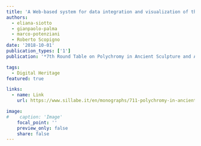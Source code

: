 ```yaml
---
title: 'A Web-based system for data integration and visualization of the ancient colour'
authors:
  - eliana-siotto
  - gianpaolo-palma
  - marco-potenziani
  - Roberto Scopigno
date: '2018-10-01'
publication_types: ['1']
publication: '*7th Round Table on Polychromy in Ancient Sculpture and Architecture*'

tags:
  - Digital Heritage
featured: true

links:
  - name: Link
    url: https://www.sillabe.it/en/monographs/711-polychromy-in-ancient-sculpture-and-architecture-9788883479977.html

image:
#    caption: 'Image'
    focal_point: ''
    preview_only: false
    share: false
---
```

